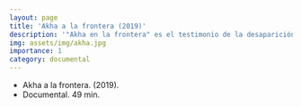 ```yaml
---
layout: page
title: 'Akha a la frontera (2019)'
description: '"Akha en la frontera" es el testimonio de la desaparición de una forma de vida ancestral, la vida a ritmo natural sobre la pìel desnuda del planeta. La narración se centra en un pueblo de etnia Akha de las montañas de Tailandia, pero denuncia una dinámica universal.'
img: assets/img/akha.jpg
importance: 1
category: documental
---
```

- Akha a la frontera. (2019).
- Documental. 49 min.


